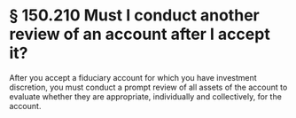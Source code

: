 # § 150.210   Must I conduct another review of an account after I accept it?

After you accept a fiduciary account for which you have investment discretion, you must conduct a prompt review of all assets of the account to evaluate whether they are appropriate, individually and collectively, for the account.




